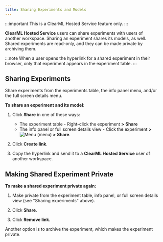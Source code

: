 ```yaml
---
title: Sharing Experiments and Models
---
```


:::important
This is a ClearML Hosted Service feature only.
:::

**ClearML Hosted Service** users can share experiments with users of another workspace. Sharing an experiment shares its 
models, as well. Shared experiments are read-only, and they can be made private by archiving 
them.

:::note
When a user opens the hyperlink for a shared experiment in their browser, only that experiment appears in the experiment table. 
:::

## Sharing Experiments

Share experiments from the experiments table, the info panel menu, and/or the full screen details menu.

**To share an experiment and its model:**

1. Click **Share** in one of these ways:

    * The experiment table - Right-click the experiment **>** **Share**
    * The info panel or full screen details view - Click the experiment **>** <img src="/docs/latest/icons/ico-bars-menu.svg" alt="Menu" className="icon size-md space-sm" /> 
      (menu) **>** **Share**. 
   
1. Click **Create link**.

1. Copy the hyperlink and send it to a **ClearML Hosted Service** user of another workspace.

## Making Shared Experiment Private

**To make a shared experiment private again:**

1. Make private from the experiment table, info panel, or full screen details view (see "Sharing experiments" above).

1. Click **Share**.

1. Click **Remove link**.

Another option is to archive the experiment, which makes the experiment private. 